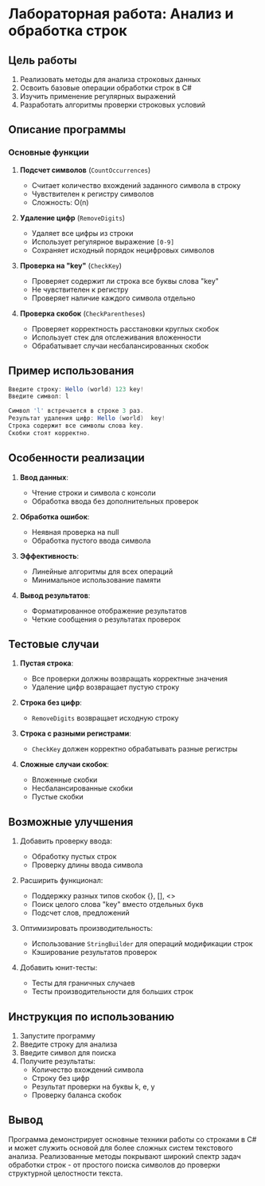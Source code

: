 # Лабораторная работа: Анализ и обработка строк

## Цель работы
1. Реализовать методы для анализа строковых данных
2. Освоить базовые операции обработки строк в C#
3. Изучить применение регулярных выражений
4. Разработать алгоритмы проверки строковых условий

## Описание программы

### Основные функции

1. **Подсчет символов** (`CountOccurrences`)
   - Считает количество вхождений заданного символа в строку
   - Чувствителен к регистру символов
   - Сложность: O(n)

2. **Удаление цифр** (`RemoveDigits`)
   - Удаляет все цифры из строки
   - Использует регулярное выражение `[0-9]`
   - Сохраняет исходный порядок нецифровых символов

3. **Проверка на "key"** (`CheckKey`)
   - Проверяет содержит ли строка все буквы слова "key"
   - Не чувствителен к регистру
   - Проверяет наличие каждого символа отдельно

4. **Проверка скобок** (`CheckParentheses`)
   - Проверяет корректность расстановки круглых скобок
   - Использует стек для отслеживания вложенности
   - Обрабатывает случаи несбалансированных скобок

## Пример использования

```csharp
Введите строку: Hello (world) 123 key!
Введите символ: l

Символ 'l' встречается в строке 3 раз.
Результат удаления цифр: Hello (world)  key!
Строка содержит все символы слова key.
Скобки стоят корректно.
```

## Особенности реализации

1. **Ввод данных**:
   - Чтение строки и символа с консоли
   - Обработка ввода без дополнительных проверок

2. **Обработка ошибок**:
   - Неявная проверка на null
   - Обработка пустого ввода символа

3. **Эффективность**:
   - Линейные алгоритмы для всех операций
   - Минимальное использование памяти

4. **Вывод результатов**:
   - Форматированное отображение результатов
   - Четкие сообщения о результатах проверок

## Тестовые случаи

1. **Пустая строка**:
   - Все проверки должны возвращать корректные значения
   - Удаление цифр возвращает пустую строку

2. **Строка без цифр**:
   - `RemoveDigits` возвращает исходную строку

3. **Строка с разными регистрами**:
   - `CheckKey` должен корректно обрабатывать разные регистры

4. **Сложные случаи скобок**:
   - Вложенные скобки
   - Несбалансированные скобки
   - Пустые скобки

## Возможные улучшения

1. Добавить проверку ввода:
   - Обработку пустых строк
   - Проверку длины ввода символа

2. Расширить функционал:
   - Поддержку разных типов скобок {}, [], <>
   - Поиск целого слова "key" вместо отдельных букв
   - Подсчет слов, предложений

3. Оптимизировать производительность:
   - Использование `StringBuilder` для операций модификации строк
   - Кэширование результатов проверок

4. Добавить юнит-тесты:
   - Тесты для граничных случаев
   - Тесты производительности для больших строк

## Инструкция по использованию

1. Запустите программу
2. Введите строку для анализа
3. Введите символ для поиска
4. Получите результаты:
   - Количество вхождений символа
   - Строку без цифр
   - Результат проверки на буквы k, e, y
   - Проверку баланса скобок

## Вывод
Программа демонстрирует основные техники работы со строками в C# и может служить основой для более сложных систем текстового анализа. Реализованные методы покрывают широкий спектр задач обработки строк - от простого поиска символов до проверки структурной целостности текста.